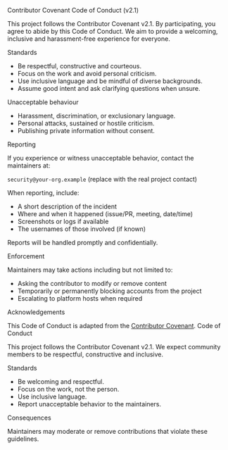 Contributor Covenant Code of Conduct (v2.1)

This project follows the Contributor Covenant v2.1. By participating, you agree to abide by this Code of Conduct. We aim to provide a welcoming, inclusive and harassment-free experience for everyone.

Standards

- Be respectful, constructive and courteous.
- Focus on the work and avoid personal criticism.
- Use inclusive language and be mindful of diverse backgrounds.
- Assume good intent and ask clarifying questions when unsure.

Unacceptable behaviour

- Harassment, discrimination, or exclusionary language.
- Personal attacks, sustained or hostile criticism.
- Publishing private information without consent.

Reporting

If you experience or witness unacceptable behavior, contact the maintainers at:

`security@your-org.example` (replace with the real project contact)

When reporting, include:

- A short description of the incident
- Where and when it happened (issue/PR, meeting, date/time)
- Screenshots or logs if available
- The usernames of those involved (if known)

Reports will be handled promptly and confidentially.

Enforcement

Maintainers may take actions including but not limited to:

- Asking the contributor to modify or remove content
- Temporarily or permanently blocking accounts from the project
- Escalating to platform hosts when required

Acknowledgements

This Code of Conduct is adapted from the [Contributor Covenant](https://www.contributor-covenant.org/).
Code of Conduct

This project follows the Contributor Covenant v2.1. We expect community members to be respectful, constructive and inclusive.

Standards

- Be welcoming and respectful.
- Focus on the work, not the person.
- Use inclusive language.
- Report unacceptable behavior to the maintainers.

Consequences

Maintainers may moderate or remove contributions that violate these guidelines.
